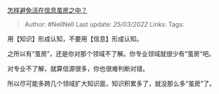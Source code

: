 [怎样避免活在信息茧房之中？](https://www.zhihu.com/question/493477576/answer/2397446337)

> Author: #NellNell 
Last update: *25/03/2022* 
Links:
Tags: 

用【知识】形成认知，不要用【信息】形成认知。

之所以有“茧房”，还是你对那个领域不了解。你专业领域就很少有“茧房“吧。

对专业不了解，就算信源很多，你也很难判断对错。

所以尽可能多跨几个领域扩大知识面，知识积累多了，就没那么多“茧房”了。